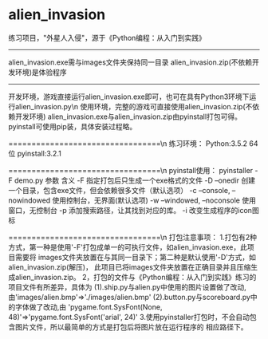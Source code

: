# alien_invasion
练习项目，"外星人入侵"，源于《Python编程：从入门到实践》

*************************************************
alien_invasion.exe需与images文件夹保持同一目录
alien_invasion.zip(不依赖开发环境)是体验程序
*************************************************

开发环境，游戏直接运行alien_invasion.exe即可，也可在具有Python3环境下运行alien_invasion.py\n
使用环境，完整的游戏可直接使用alien_invasion.zip(不依赖开发环境)
alien_invasion.exe与alien_invasion.zip由pyinstall打包可得。pyinstall可使用pip装，具体安装过程略。

=================================\n
练习环境：
    Python:3.5.2 64位
    pyinstall:3.2.1

=================================\n
pyinstall使用：
    pyinstaller -F demo.py
    参数 	含义
    -F 	指定打包后只生成一个exe格式的文件
    -D 	–onedir 创建一个目录，包含exe文件，但会依赖很多文件（默认选项）
    -c 	–console, –nowindowed 使用控制台，无界面(默认选项)
    -w 	–windowed, –noconsole 使用窗口，无控制台
    -p 	添加搜索路径，让其找到对应的库。
    -i 	改变生成程序的icon图标

=================================\n
打包注意事项：
    1.打包有2种方式，第一种是使用'-F'打包成单一的可执行文件，如alien_invasion.exe，此项目需要将
      images文件夹放置在与其同一目录下；第二种是默认使用'-D'方式，如alien_invasion.zip(解压)，
      此项目已将images文件夹放置在正确目录并且压缩生成alien_invasion.zip。
    2，打包的文件与《Python编程：从入门到实践》练习的项目文件有所差异，具体为
        (1).ship.py与alien.py中使用的图片设置做了改动,由'images/alien.bmp'=>'./images/alien.bmp'
        (2).button.py与scoreboard.py中的字体做了改动,由
           'pygame.font.SysFont(None, 48)'=>'pygame.font.SysFont('arial', 24)'
    3.使用pyinstaller打包时，不会自动包含图片文件，所以最简单的方式是打包后将图片放在运行程序的
      相应路径下。
